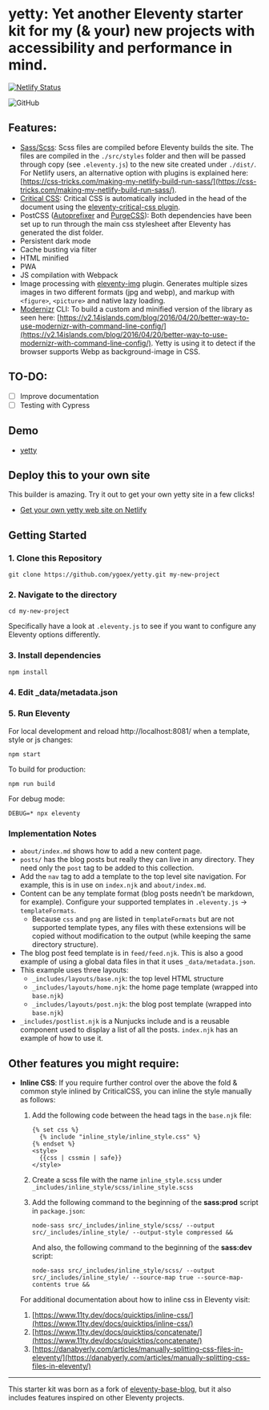 # yetty: Yet another Eleventy starter kit for my (& your) new projects with accessibility and performance in mind.

[![Netlify Status](https://api.netlify.com/api/v1/badges/faab84cf-52cb-4150-b142-f0c4e0e5312f/deploy-status)](https://app.netlify.com/sites/yetty/deploys)

![GitHub](https://img.shields.io/github/license/ygoex/yetty?style=for-the-badge)

## Features:
- [Sass/Scss](https://github.com/sass/node-sass): Scss files are compiled before Eleventy builds the site. The files are compiled in the `./src/styles` folder and then will be passed through copy (see `.eleventy.js`) to the new site created under `./dist/`. For Netlify users, an alternative option with plugins is explained here: [https://css-tricks.com/making-my-netlify-build-run-sass/](https://css-tricks.com/making-my-netlify-build-run-sass/).
- [Critical CSS](https://github.com/gregives/eleventy-critical-css): Critical CSS is automatically included in the head of the document using the [eleventy-critical-css plugin](https://www.npmjs.com/package/eleventy-critical-css).
- PostCSS ([Autoprefixer](https://github.com/postcss/autoprefixer) and [PurgeCSS](https://github.com/FullHuman/purgecss)): Both dependencies have been set up to run through the main css stylesheet after Eleventy has generated the dist folder.
- Persistent dark mode
- Cache busting via filter
- HTML minified
- PWA
- JS compilation with Webpack
- Image processing with [eleventy-img](https://github.com/11ty/eleventy-img) plugin. Generates multiple sizes images in two different formats (jpg and webp), and markup with `<figure>`, `<picture>` and native lazy loading.
- [Modernizr](https://modernizr.com/) CLI: To build a custom and minified version of the library as seen here: [https://v2.14islands.com/blog/2016/04/20/better-way-to-use-modernizr-with-command-line-config/](https://v2.14islands.com/blog/2016/04/20/better-way-to-use-modernizr-with-command-line-config/). Yetty is using it to detect if the browser supports Webp as background-image in CSS.

## TO-DO:
- [ ] Improve documentation
- [ ] Testing with Cypress

## Demo

* [yetty](https://yetty.netlify.app/)

## Deploy this to your own site

This builder is amazing. Try it out to get your own yetty site in a few clicks!

* [Get your own yetty web site on Netlify](https://app.netlify.com/start/deploy?repository=https://github.com/ygoex/yetty)

## Getting Started

### 1. Clone this Repository

```
git clone https://github.com/ygoex/yetty.git my-new-project
```

### 2. Navigate to the directory

```
cd my-new-project
```

Specifically have a look at `.eleventy.js` to see if you want to configure any Eleventy options differently.

### 3. Install dependencies

```
npm install
```

### 4. Edit _data/metadata.json

### 5. Run Eleventy

For local development and reload http://localhost:8081/ when a template, style or js changes:
```
npm start
```

To build for production:
```
npm run build
```

For debug mode:
```
DEBUG=* npx eleventy
```

### Implementation Notes

* `about/index.md` shows how to add a new content page.
* `posts/` has the blog posts but really they can live in any directory. They need only the `post` tag to be added to this collection.
* Add the `nav` tag to add a template to the top level site navigation. For example, this is in use on `index.njk` and `about/index.md`.
* Content can be any template format (blog posts needn’t be markdown, for example). Configure your supported templates in `.eleventy.js` -> `templateFormats`.
	* Because `css` and `png` are listed in `templateFormats` but are not supported template types, any files with these extensions will be copied without modification to the output (while keeping the same directory structure).
* The blog post feed template is in `feed/feed.njk`. This is also a good example of using a global data files in that it uses `_data/metadata.json`.
* This example uses three layouts:
  * `_includes/layouts/base.njk`: the top level HTML structure
  * `_includes/layouts/home.njk`: the home page template (wrapped into `base.njk`)
  * `_includes/layouts/post.njk`: the blog post template (wrapped into `base.njk`)
* `_includes/postlist.njk` is a Nunjucks include and is a reusable component used to display a list of all the posts. `index.njk` has an example of how to use it.

## Other features you might require:

- **Inline CSS**: If you require further control over the above the fold & common style inlined by CriticalCSS, you can inline the style manually as follows:

    1. Add the following code between the head tags in the `base.njk` file:

        ```
        {% set css %}
          {% include "inline_style/inline_style.css" %}
        {% endset %}
        <style>
          {{css | cssmin | safe}}
        </style>
        ```
    2. Create a scss file with the name `inline_style.scss` under `_includes/inline_style/scss/inline_style.scss`

    3. Add the following command to the beginning of the **sass:prod** script in `package.json`:

        ```
        node-sass src/_includes/inline_style/scss/ --output src/_includes/inline_style/ --output-style compressed &&
        ```

        And also, the following command to the beginning of the **sass:dev** script:

        ```
        node-sass src/_includes/inline_style/scss/ --output src/_includes/inline_style/ --source-map true --source-map-contents true &&
        ```

  For additional documentation about how to inline css in Eleventy visit:

    1. [https://www.11ty.dev/docs/quicktips/inline-css/](https://www.11ty.dev/docs/quicktips/inline-css/)
    2. [https://www.11ty.dev/docs/quicktips/concatenate/](https://www.11ty.dev/docs/quicktips/concatenate/)
    3. [https://danabyerly.com/articles/manually-splitting-css-files-in-eleventy/](https://danabyerly.com/articles/manually-splitting-css-files-in-eleventy/)

---

This starter kit was born as a fork of [eleventy-base-blog](https://github.com/11ty/eleventy-base-blog), but it also includes features inspired on other Eleventy projects.
